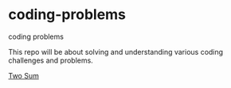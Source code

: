 # coding-problems
coding problems

This repo will be about solving and understanding various coding challenges and problems.

[Two Sum](https://github.com/tggil96/coding-problems/tree/main/two-sum)
